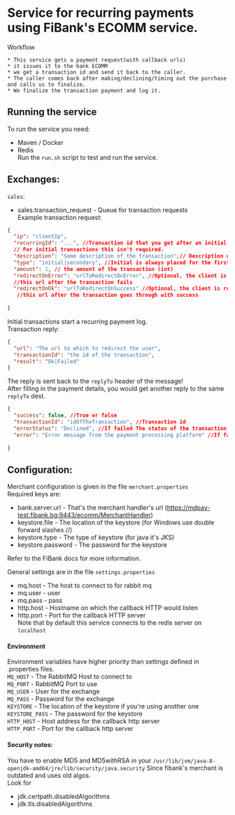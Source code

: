 # Service for recurring payments using FiBank's ECOMM service.

Workflow

    * This service gets a payment request(with callback urls)
    * it issues it to the bank ECOMM
    * we get a transaction id and send it back to the caller.
    * The caller comes back after making/declining/timing out the purchase and calls us to finalize.
    * We finalize the transaction payment and log it.
         
## Running the service
To run the service you need:
 - Maven / Docker
 - Redis  
Run the `run.sh` script to test and run the service.
  
## Exchanges:
`sales`:
- sales.transaction_request - Queue for transaction requests  
Example transaction request:
```json
{ 
  "ip": "clientIp",
  "recurringId": "...", //Transaction id that you get after an initial payment. 
  // For initial transactions this isn't required.
  "description": "Some description of the transaction",// Description or Order number to show to the client
  "type": "initial|secondary", //Initial is always placed for the first transaction.
  "amount": 1, // the amount of the transaction (int)
  "redirectOnError": "urlToRedirectOnError", //Optional, the client is redirected to
  //this url after the transaction fails
  "redirectOnOk": "urlToRedirectOnSuccess" //Optional, the client is redirected to
   //this url after the transaction goes through with success
   
}
```
Initial transactions start a recurring payment log.  
Transaction reply:
```json
{
  "url": "The url to which to redirect the user",
  "transactionId": "the id of the transaction",
  "result": "Ok|Failed"
}
```
The reply is sent back to the `replyTo` header of the message!  
After filling in the payment details, you would get another reply to the same `replyTo` dest.
```json
{
  "success": false, //True or false
  "transactionId": "idOfTheTransaction", //Transaction id
  "errorStatus": "Declined", //If failed The status of the transaction
  "error": "Error message from the payment processing platform" //If failed message from backend 
  
}
```

## Configuration:
Merchant configuration is given in the file `merchant.properties`  
Required keys are:
- bank.server.url  - That's the merchant handler's url (https://mdpay-test.fibank.bg:9443/ecomm/MerchantHandler)
- keystore.file - The location of the keystore (for Windows use double forward slashes //)
- keystore.type - The type of keystore (for java it's JKS)
- keystore.password  - The password for the keystore  

Refer to the FiBank docs for more information.

General settings are in the file `settings.properties`  
- mq.host - The host to connect to for rabbit mq
- mq.user - user
- mq.pass - pass
- http.host - Hostname on which the callback HTTP would listen
- http.port - Port for the callback HTTP server   
Note that by default this service connects to the redis server on `localhost`

#### Environment 
Environment variables have higher priority than settings defined in .properties files.  
`MQ_HOST` - The RabbitMQ Host to connect to  
`MQ_PORT` - RabbitMQ Port to use  
`MQ_USER` - User for the exchange  
`MQ_PASS` - Password for the exchange  
`KEYSTORE` - The location of the keystore if you're using another one  
`KEYSTORE_PASS` - The password for the keystore  
`HTTP_HOST` - Host address for the callback http server  
`HTTP_PORT` - Port for the callback http server

#### Security notes:
You have to enable MD5 and MD5withRSA in your `/usr/lib/jvm/java-8-openjdk-amd64/jre/lib/security/java.security`
Since fibank's merchant is outdated and uses old algos.  
Look for
 - jdk.certpath.disabledAlgorithms  
 - jdk.tls.disabledAlgorithms